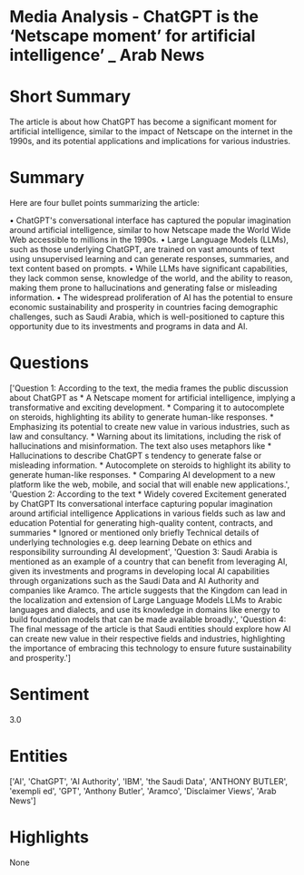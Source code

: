 # Media Analysis - ChatGPT is the ‘Netscape moment’ for artificial intelligence’ _ Arab News

# Short Summary
The article is about how ChatGPT has become a significant moment for artificial intelligence, similar to the impact of Netscape on the internet in the 1990s, and its potential applications and implications for various industries.

# Summary
Here are four bullet points summarizing the article:

• ChatGPT's conversational interface has captured the popular imagination around artificial intelligence, similar to how Netscape made the World Wide Web accessible to millions in the 1990s.
• Large Language Models (LLMs), such as those underlying ChatGPT, are trained on vast amounts of text using unsupervised learning and can generate responses, summaries, and text content based on prompts.
• While LLMs have significant capabilities, they lack common sense, knowledge of the world, and the ability to reason, making them prone to hallucinations and generating false or misleading information.
• The widespread proliferation of AI has the potential to ensure economic sustainability and prosperity in countries facing demographic challenges, such as Saudi Arabia, which is well-positioned to capture this opportunity due to its investments and programs in data and AI.

# Questions
['Question 1: According to the text, the media frames the public discussion about ChatGPT as  * A Netscape moment for artificial intelligence, implying a transformative and exciting development. * Comparing it to autocomplete on steroids, highlighting its ability to generate human-like responses. * Emphasizing its potential to create new value in various industries, such as law and consultancy. * Warning about its limitations, including the risk of hallucinations and misinformation. The text also uses metaphors like  * Hallucinations to describe ChatGPT s tendency to generate false or misleading information. * Autocomplete on steroids to highlight its ability to generate human-like responses. * Comparing AI development to a new platform like the web, mobile, and social that will enable new applications.', 'Question 2: According to the text  * Widely covered   Excitement generated by ChatGPT  Its conversational interface capturing popular imagination around artificial intelligence  Applications in various fields such as law and education  Potential for generating high-quality content, contracts, and summaries * Ignored or mentioned only briefly   Technical details of underlying technologies e.g. deep learning   Debate on ethics and responsibility surrounding AI development', 'Question 3: Saudi Arabia is mentioned as an example of a country that can benefit from leveraging AI, given its investments and programs in developing local AI capabilities through organizations such as the Saudi Data and AI Authority and companies like Aramco. The article suggests that the Kingdom can lead in the localization and extension of Large Language Models LLMs to Arabic languages and dialects, and use its knowledge in domains like energy to build foundation models that can be made available broadly.', 'Question 4: The final message of the article is that Saudi entities should explore how AI can create new value in their respective fields and industries, highlighting the importance of embracing this technology to ensure future sustainability and prosperity.']

# Sentiment
3.0

# Entities
['AI', 'ChatGPT', 'AI Authority', 'IBM', 'the Saudi Data', 'ANTHONY BUTLER', 'exempli ed', 'GPT', 'Anthony Butler', 'Aramco', 'Disclaimer Views', 'Arab News']

# Highlights
None

